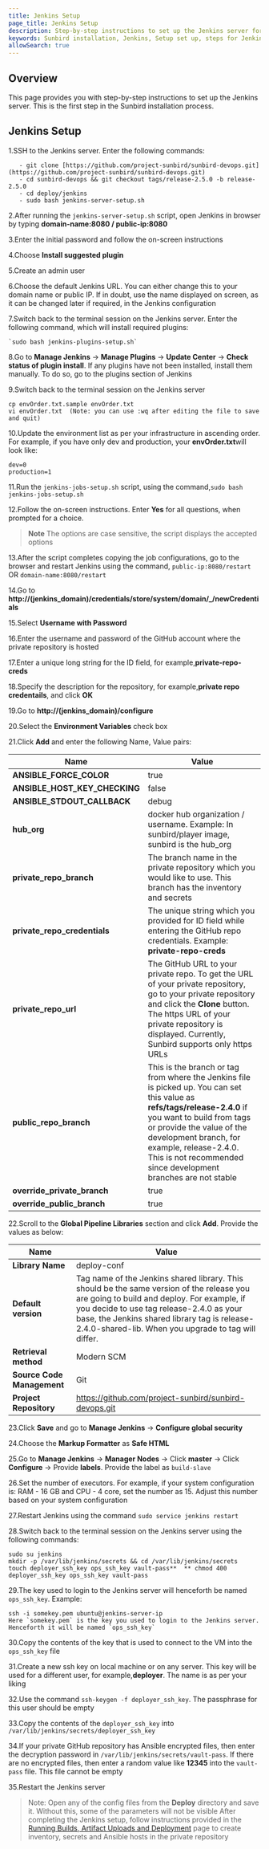 ```yaml
---
title: Jenkins Setup
page_title: Jenkins Setup
description: Step-by-step instructions to set up the Jenkins server for the Sunbird installation
keywords: Sunbird installation, Jenkins, Setup set up, steps for Jenkins installation
allowSearch: true
---
```



## Overview
This page provides you with step-by-step instructions to set up the Jenkins server. This is the first step in the Sunbird installation process.

## Jenkins Setup

1.SSH to the Jenkins server. Enter the following commands:

 ```
    - git clone [https://github.com/project-sunbird/sunbird-devops.git](https://github.com/project-sunbird/sunbird-devops.git) 
    - cd sunbird-devops && git checkout tags/release-2.5.0 -b release-2.5.0
    - cd deploy/jenkins
    - sudo bash jenkins-server-setup.sh

 ```   
        
2.After running the `jenkins-server-setup.sh` script, open Jenkins in browser by typing **domain-name:8080 / public-ip:8080**

3.Enter the initial password and follow the on-screen instructions

4.Choose **Install suggested plugin** 

5.Create an admin user 

6.Choose the default Jenkins URL. You can either change this to your domain name or public IP. If in doubt, use the name displayed on screen, as it can be changed later if required, in the Jenkins configuration

7.Switch back to the terminal session on the Jenkins server. Enter the following command, which will install required plugins:

    `sudo bash jenkins-plugins-setup.sh`
   
8.Go to **Manage Jenkins** -> **Manage Plugins** -> **Update Center** -> **Check status of plugin install**. If any plugins have not been installed, install them manually. To do so, go to the plugins section of Jenkins

9.Switch back to the terminal session on the Jenkins server
    
    cp envOrder.txt.sample envOrder.txt 
    vi envOrder.txt  (Note: you can use :wq after editing the file to save and quit)
    

10.Update the environment list as per your infrastructure in ascending order. For example, if you have only dev and production, your **envOrder.txt**will look like:

    dev=0
    production=1 

11.Run the `jenkins-jobs-setup.sh` script, using the command,`sudo bash jenkins-jobs-setup.sh`

12.Follow the on-screen instructions. Enter **Yes** for all questions, when prompted for a choice. 

> **Note** The options are case sensitive, the script displays the accepted options 
 
13.After the script completes copying the job configurations, go to the browser and restart Jenkins using the command, `public-ip:8080/restart` OR `domain-name:8080/restart` 
 
14.Go to **http://(jenkins_domain)/credentials/store/system/domain/_/newCredentials** 
 
15.Select **Username with Password** 
 
16.Enter the username and password of the GitHub account where the private repository is hosted
 
17.Enter a unique long string for the ID field, for example,**private-repo-creds** 
 
18.Specify the description for the repository, for example,**private repo credentails**, and click **OK**
 
19.Go to **http://(jenkins_domain)/configure** 
    
20.Select the **Environment Variables** check box
 
21.Click **Add** and enter the following Name, Value pairs: 

|**Name**|**Value**| 
|---|---| 
|**ANSIBLE_FORCE_COLOR**|true| 
|**ANSIBLE_HOST_KEY_CHECKING**|false| 
|**ANSIBLE_STDOUT_CALLBACK**|debug| 
|**hub_org**|docker hub organization / username. Example: In sunbird/player image, sunbird is the hub_org| 
|**private_repo_branch**|The branch name in the private repository which you would like to use. This branch has the inventory and secrets| 
|**private_repo_credentials**|The unique string which you provided for ID field while entering the GitHub repo credentials. Example: **private-repo-creds**| 
|**private_repo_url**|The GitHub URL to your private repo. To get the URL of your private repository, go to your private repository and click the **Clone** button. The https URL of your private repository is displayed. Currently, Sunbird supports only https URLs| 
|**public_repo_branch**|This is the branch or tag from where the Jenkins file is picked up. You can set this value as **refs/tags/release-2.4.0** if you want to build from tags or provide the value of the development branch, for example, release-2.4.0. This is not recommended since development branches are not stable|
|**override_private_branch**|true|
|**override_public_branch**|true| 
 
22.Scroll to the **Global Pipeline Libraries** section and click **Add**. Provide the values as below:

|**Name**|**Value**| 
|-------|--------| 
|**Library Name**|deploy-conf| 
|**Default version**|Tag name of the Jenkins shared library. This should be the same version of the release you are going to build and deploy. For example, if you decide to use tag release-2.4.0 as your base, the Jenkins shared library tag is release-2.4.0-shared-lib. When you upgrade to tag will differ.
|**Retrieval method**|Modern SCM| 
|**Source Code Management**|Git| 
|**Project Repository**|https://github.com/project-sunbird/sunbird-devops.git| 

23.Click **Save** and go to **Manage Jenkins** -> **Configure global security** 

24.Choose the **Markup Formatter** as **Safe HTML**

25.Go to **Manage Jenkins** -> **Manager Nodes** -> Click **master** -> Click **Configure** -> Provide **labels**. Provide the label as `build-slave` 

26.Set the number of executors. For example, if your system configuration is: RAM - 16 GB and CPU - 4 core, set the number as 15. Adjust this number based on your system configuration 

27.Restart Jenkins using the command `sudo service jenkins restart` 

28.Switch back to the terminal session on the Jenkins server using the following commands:


    sudo su jenkins  
    mkdir -p /var/lib/jenkins/secrets && cd /var/lib/jenkins/secrets  
    touch deployer_ssh_key ops_ssh_key vault-pass**  ** chmod 400 deployer_ssh_key ops_ssh_key vault-pass 


29.The key used to login to the Jenkins server will henceforth be named `ops_ssh_key`. Example:

    ssh -i somekey.pem ubuntu@jenkins-server-ip
    Here `somekey.pem` is the key you used to login to the Jenkins server. Henceforth it will be named `ops_ssh_key` 


30.Copy the contents of the key that is used to connect to the VM into the `ops_ssh_key` file 

31.Create a new ssh key on local machine or on any server. This key will be used for a different user, for example,**deployer**. The name is as per your liking 

32.Use the command `ssh-keygen -f deployer_ssh_key`. The passphrase for this user should be empty

33.Copy the contents of the `deployer_ssh_key` into `/var/lib/jenkins/secrets/deployer_ssh_key`  

34.If your private GitHub repository has Ansible encrypted files, then enter the decryption password in `/var/lib/jenkins/secrets/vault-pass`. If there are no encrypted files, then enter a random value like **12345** into the `vault-pass` file. This file cannot be empty

35.Restart the Jenkins server

> Note: 
> Open any of the config files from the **Deploy** directory and save it. Without this, some of the parameters will not be visible 
> After completing the Jenkins setup, follow instructions provided in the [Running Builds, Artifact Uploads and Deployment](developer-docs/server-installation/running-build-artifact-uploads-and-deployments) page to create inventory, secrets and Ansible hosts in the private repository        
